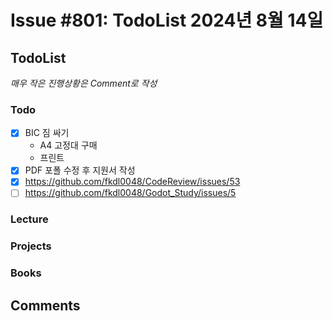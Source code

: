# Issue #801: TodoList 2024년 8월 14일

## TodoList

*매우 작은 진행상황은 Comment로 작성*

### Todo  

- [x] BIC 짐 싸기
  - A4 고정대 구매
  - 프린트
- [x] PDF 포폴 수정 후 지원서 작성
- [x] https://github.com/fkdl0048/CodeReview/issues/53
- [ ] https://github.com/fkdl0048/Godot_Study/issues/5

### Lecture

### Projects

### Books


## Comments

